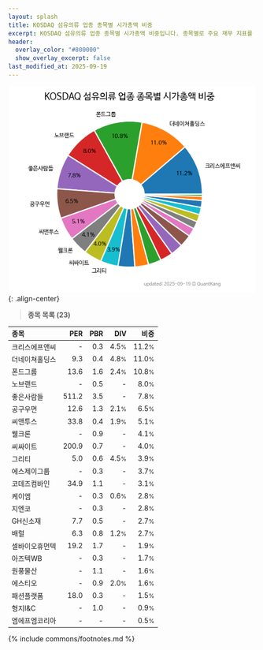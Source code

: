 ```yaml
---
layout: splash
title: KOSDAQ 섬유의류 업종 종목별 시가총액 비중
excerpt: KOSDAQ 섬유의류 업종 종목별 시가총액 비중입니다. 종목별로 주요 재무 지표를 함께 표시합니다.
header:
  overlay_color: "#800000"
  show_overlay_excerpt: false
last_modified_at: 2025-09-19
---
```



![KOSDAQ 섬유의류 업종 종목별 시가총액 비중](/stats/sector/images/kosdaq_업종_섬유의류_종목.png){: .align-center}


> **종목 목록 (23)**<a id="list"></a>

| **종목** | **PER** | **PBR** | **DIV** | **비중** |
| :------- | ------: | ------: | ------: | -------: |
| 크리스에프앤씨 | - | 0.3 | 4.5<small>%</small> | 11.2<small>%</small> |
| 더네이쳐홀딩스 | 9.3 | 0.4 | 4.8<small>%</small> | 11.0<small>%</small> |
| 폰드그룹 | 13.6 | 1.6 | 2.4<small>%</small> | 10.8<small>%</small> |
| 노브랜드 | - | 0.5 | - | 8.0<small>%</small> |
| 좋은사람들 | 511.2 | 3.5 | - | 7.8<small>%</small> |
| 공구우먼 | 12.6 | 1.3 | 2.1<small>%</small> | 6.5<small>%</small> |
| 씨앤투스 | 33.8 | 0.4 | 1.9<small>%</small> | 5.1<small>%</small> |
| 웰크론 | - | 0.9 | - | 4.1<small>%</small> |
| 씨싸이트 | 200.9 | 0.7 | - | 4.0<small>%</small> |
| 그리티 | 5.0 | 0.6 | 4.5<small>%</small> | 3.9<small>%</small> |
| 에스제이그룹 | - | 0.3 | - | 3.7<small>%</small> |
| 코데즈컴바인 | 34.9 | 1.1 | - | 3.1<small>%</small> |
| 케이엠 | - | 0.3 | 0.6<small>%</small> | 2.8<small>%</small> |
| 지엔코 | - | 0.3 | - | 2.8<small>%</small> |
| GH신소재 | 7.7 | 0.5 | - | 2.7<small>%</small> |
| 배럴 | 6.3 | 0.8 | 1.2<small>%</small> | 2.7<small>%</small> |
| 셀바이오휴먼텍 | 19.2 | 1.7 | - | 1.9<small>%</small> |
| 아즈텍WB | - | 0.3 | - | 1.7<small>%</small> |
| 원풍물산 | - | 1.1 | - | 1.6<small>%</small> |
| 에스티오 | - | 0.9 | 2.0<small>%</small> | 1.6<small>%</small> |
| 패션플랫폼 | 18.0 | 0.3 | - | 1.5<small>%</small> |
| 형지I&C | - | 1.0 | - | 0.9<small>%</small> |
| 엠에프엠코리아 | - | - | - | 0.5<small>%</small> |

{% include commons/footnotes.md %}